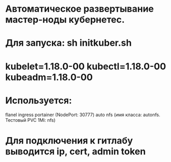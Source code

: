 # Автоматическое развертывание мастер-ноды кубернетес. 
# Для запуска: sh initkuber.sh
# kubelet=1.18.0-00 kubectl=1.18.0-00 kubeadm=1.18.0-00 
# Используется:
flanel
ingress
portainer (NodePort: 30777)
auto nfs (имя класса: autonfs. Тестовый PVC 1Mi: nfs)
# Для подключения к гитлабу выводится ip, cert, admin token


